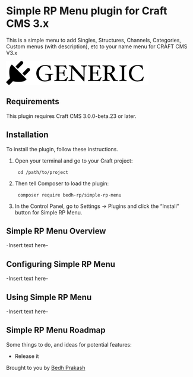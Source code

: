 # Simple RP Menu plugin for Craft CMS 3.x

This is a simple menu to add Singles, Structures, Channels, Categories, Custom menus (with description), etc to your name menu for CRAFT CMS V3.x

![Screenshot](resources/img/plugin-logo.png)

## Requirements

This plugin requires Craft CMS 3.0.0-beta.23 or later.

## Installation

To install the plugin, follow these instructions.

1. Open your terminal and go to your Craft project:

        cd /path/to/project

2. Then tell Composer to load the plugin:

        composer require bedh-rp/simple-rp-menu

3. In the Control Panel, go to Settings → Plugins and click the “Install” button for Simple RP Menu.

## Simple RP Menu Overview

-Insert text here-

## Configuring Simple RP Menu

-Insert text here-

## Using Simple RP Menu

-Insert text here-

## Simple RP Menu Roadmap

Some things to do, and ideas for potential features:

* Release it

Brought to you by [Bedh Prakash](https://github.com/bedh-rp)
